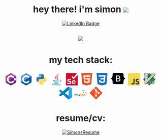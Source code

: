 
<h1 align="center">
  hey there! i'm simon
  <img src="https://media.giphy.com/media/hvRJCLFzcasrR4ia7z/giphy.gif" width="30px"/>
</h1>
<div id="badges" align="center">
  <a href="https://www.linkedin.com/in/simon-lin-65615823a/">
    <img src="https://img.shields.io/badge/LinkedIn-blue?style=for-the-badge&logo=linkedin&logoColor=white" target= "_blank" alt="LinkedIn Badge"/>
  </a>
</div>
<div id="views" align="center">
  <img src="https://komarev.com/ghpvc/?username=lin-simon&style=flat-square&color=blue" alt=""/> 
</div>
<p align="center">
    <a href="https://git.io/streak-stats"><img src="https://streak-stats.demolab.com?user=lin-simon&theme=dark"/></a>
</p>
<h1 align="center">
  my tech stack:
</h1>

<div align="center">
  
  <img src="https://github.com/devicons/devicon/blob/master/icons/csharp/csharp-original.svg" title="csharp" alt="csharp" width="40" height="40"/>&nbsp;
  <img src="https://github.com/devicons/devicon/blob/master/icons/c/c-original.svg" title="c" alt="c" width="40" height="40"/>&nbsp;
  <img src="https://github.com/devicons/devicon/blob/master/icons/python/python-original.svg" title="Python" alt="Python" width="40" height="40"/>&nbsp;
  <img src="https://github.com/devicons/devicon/blob/master/icons/java/java-original.svg" title="Java" alt="Java" width="40" height="40"/>&nbsp;
  <img src="https://github.com/devicons/devicon/blob/master/icons/selenium/selenium-original.svg" title="Selenium" alt="Selenium" width="40" height="40"/>&nbsp;
  <img src="https://github.com/devicons/devicon/blob/master/icons/html5/html5-original.svg" title="HTML5" alt="HTML" width="40" height="40"/>&nbsp;
  <img src="https://github.com/devicons/devicon/blob/master/icons/css3/css3-plain.svg"  title="CSS3" alt="CSS" width="40" height="40"/>&nbsp;
  <img src="https://github.com/devicons/devicon/blob/master/icons/bootstrap/bootstrap-plain.svg" title="Bootstrap" alt="Bootstrap" width="45" height="45"/>&nbsp;
  <img src="https://github.com/devicons/devicon/blob/master/icons/javascript/javascript-original.svg" title="JavaScript" alt="JavaScript" width="40" height="40"/>&nbsp;
  <img src="https://github.com/devicons/devicon/blob/master/icons/vim/vim-original.svg" title="Vim" alt="Vim" width="40" height="40"/>&nbsp;
  <img src="https://github.com/devicons/devicon/blob/master/icons/vscode/vscode-original.svg" title="VScode" alt="VSCode" width="40" height="40"/>&nbsp;
  <img src="https://github.com/devicons/devicon/blob/master/icons/mysql/mysql-original-wordmark.svg" title="MySQL"  alt="MySQL" width="40" height="40"/>&nbsp;
  <img src="https://github.com/devicons/devicon/blob/master/icons/git/git-original.svg" title="Git" alt="Git" width="40" height="40"/>
</div>
  
<h1 align="center">
  resume/cv:
</h1>
<div id="resume" align="center">
  <a href="https://github.com/lin-simon/lin-simon.github.io/blob/main/Assets/Simons_Resume.pdf">
    <img src="https://img.icons8.com/plasticine/0.5x/resume.png" target= "_blank" alt="SimonsResume" width="80" height="80"/>
  </a>
</div>
